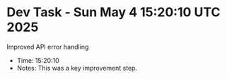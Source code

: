 # Dev Task - Sun May  4 15:20:10 UTC 2025
Improved API error handling
- Time: 15:20:10
- Notes: This was a key improvement step.
